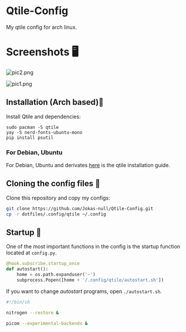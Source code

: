 # Qtile-Config
My qtile config for arch linux.

# Screenshots 🖥️

![pic2.png](https://github.com/Jokas-null/Qtile-Config/blob/main/screenshots/pic2.png)

![pic1.png](https://github.com/Jokas-null/Qtile-Config/blob/main/screenshots/pic1.png)

## Installation (Arch based)🐧

Install Qtile and dependencies:

```
sudo pacman -S qtile 
yay -S nerd-fonts-ubuntu-mono
pip install psutil
```
### For Debian, Ubuntu

For Debian, Ubuntu and derivates [here](http://docs.qtile.org/en/latest/manual/install/ubuntu.html) is the qtile installation guide.


## Cloning the config files 📁

Clone this repository and copy my configs:

```bash
git clone https://github.com/Jokas-null/Qtile-Config.git
cp -r dotfiles/.config/qtile ~/.config
```
## Startup  🏁

One of the most important functions in the config is the startup function located at ```config.py```.

``` python
@hook.subscribe.startup_once
def autostart():
    home = os.path.expanduser('~')
    subprocess.Popen([home + '/.config/qtile/autostart.sh'])
```

If you want to change *autostart* programs, open  ```./autostart.sh```.

```bash
#!/bin/sh

nitrogen --restore &

picom --experimental-backends &
```
